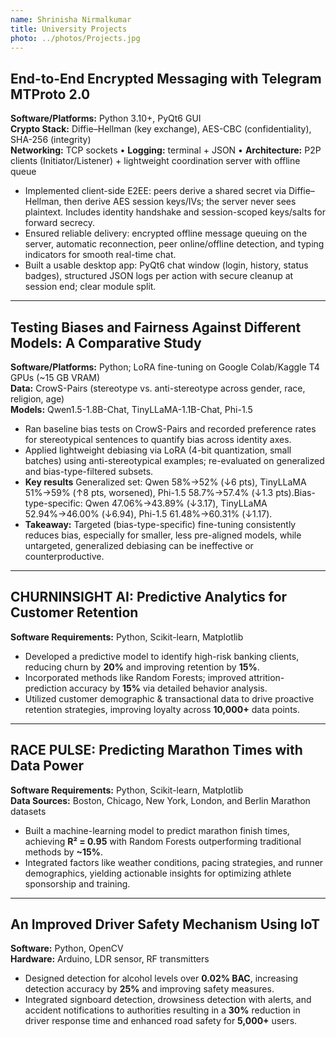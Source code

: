 ```yaml
---
name: Shrinisha Nirmalkumar
title: University Projects
photo: ../photos/Projects.jpg
---
```



## End-to-End Encrypted Messaging with Telegram MTProto 2.0
**Software/Platforms:** Python 3.10+, PyQt6 GUI  
**Crypto Stack:** Diffie–Hellman (key exchange), AES-CBC (confidentiality), SHA-256 (integrity)  
**Networking:** TCP sockets • **Logging:** terminal + JSON • **Architecture:** P2P clients (Initiator/Listener) + lightweight coordination server with offline queue

- Implemented client-side E2EE: peers derive a shared secret via Diffie–Hellman, then derive AES session keys/IVs; the server never sees plaintext. Includes identity handshake and session-scoped keys/salts for forward secrecy.
- Ensured reliable delivery: encrypted offline message queuing on the server, automatic reconnection, peer online/offline detection, and typing indicators for smooth real-time chat.
- Built a usable desktop app: PyQt6 chat window (login, history, status badges), structured JSON logs per action with secure cleanup at session end; clear module split.

---

## Testing Biases and Fairness Against Different Models: A Comparative Study
**Software/Platforms:** Python; LoRA fine-tuning on Google Colab/Kaggle T4 GPUs (~15 GB VRAM)  
**Data:** CrowS-Pairs (stereotype vs. anti-stereotype across gender, race, religion, age)  
**Models:** Qwen1.5-1.8B-Chat, TinyLLaMA-1.1B-Chat, Phi-1.5

- Ran baseline bias tests on CrowS-Pairs and recorded preference rates for stereotypical sentences to quantify bias across identity axes.
- Applied lightweight debiasing via LoRA (4-bit quantization, small batches) using anti-stereotypical examples; re-evaluated on generalized and bias-type-filtered subsets.
- **Key results**  Generalized set: Qwen 58%→52% (↓6 pts), TinyLLaMA 51%→59% (↑8 pts, worsened), Phi-1.5 58.7%→57.4% (↓1.3 pts).Bias-type-specific: Qwen 47.06%→43.89% (↓3.17), TinyLLaMA 52.94%→46.00% (↓6.94), Phi-1.5 61.48%→60.31% (↓1.17).
- **Takeaway:** Targeted (bias-type-specific) fine-tuning consistently reduces bias, especially for smaller, less pre-aligned models, while untargeted, generalized debiasing can be ineffective or counterproductive.

---

## CHURNINSIGHT AI: Predictive Analytics for Customer Retention
**Software Requirements:** Python, Scikit-learn, Matplotlib

- Developed a predictive model to identify high-risk banking clients, reducing churn by **20%** and improving retention by **15%**.
- Incorporated methods like Random Forests; improved attrition-prediction accuracy by **15%** via detailed behavior analysis.
- Utilized customer demographic & transactional data to drive proactive retention strategies, improving loyalty across **10,000+** data points.

---

## RACE PULSE: Predicting Marathon Times with Data Power
**Software Requirements:** Python, Scikit-learn, Matplotlib  
**Data Sources:** Boston, Chicago, New York, London, and Berlin Marathon datasets

- Built a machine-learning model to predict marathon finish times, achieving **R² = 0.95** with Random Forests outperforming traditional methods by **~15%**.
- Integrated factors like weather conditions, pacing strategies, and runner demographics, yielding actionable insights for optimizing athlete sponsorship and training.

---

## An Improved Driver Safety Mechanism Using IoT
**Software:** Python, OpenCV  
**Hardware:** Arduino, LDR sensor, RF transmitters

- Designed detection for alcohol levels over **0.02% BAC**, increasing detection accuracy by **25%** and improving safety measures.
- Integrated signboard detection, drowsiness detection with alerts, and accident notifications to authorities resulting in a **30%** reduction in driver response time and enhanced road safety for **5,000+** users.
